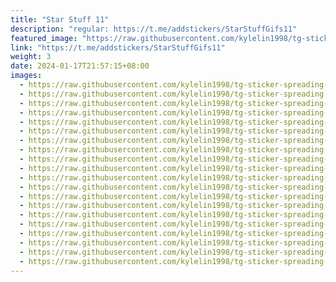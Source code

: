```yaml
---
title: "Star Stuff 11"
description: "regular: https://t.me/addstickers/StarStuffGifs11"
featured_image: "https://raw.githubusercontent.com/kylelin1998/tg-sticker-spreading-worldwide-images/main/img/c4c621cb-75e6-43d8-bec8-a045c8e49022.jpg"
link: "https://t.me/addstickers/StarStuffGifs11"
weight: 3
date: 2024-01-17T21:57:15+08:00
images:
  - https://raw.githubusercontent.com/kylelin1998/tg-sticker-spreading-worldwide-images/main/img/c4c621cb-75e6-43d8-bec8-a045c8e49022.jpg
  - https://raw.githubusercontent.com/kylelin1998/tg-sticker-spreading-worldwide-images/main/img/8b2e4a83-b5cf-4872-af54-dc74e213c220.jpg
  - https://raw.githubusercontent.com/kylelin1998/tg-sticker-spreading-worldwide-images/main/img/2218af2b-764a-40b8-9d4c-40e7cad25d11.jpg
  - https://raw.githubusercontent.com/kylelin1998/tg-sticker-spreading-worldwide-images/main/img/99df073e-9938-4925-9cc6-6c33a9f5bda3.jpg
  - https://raw.githubusercontent.com/kylelin1998/tg-sticker-spreading-worldwide-images/main/img/8721a23e-d74f-47da-a5e1-9f4733a8dcae.jpg
  - https://raw.githubusercontent.com/kylelin1998/tg-sticker-spreading-worldwide-images/main/img/eac89809-9dba-4642-9082-1cc2c0307395.jpg
  - https://raw.githubusercontent.com/kylelin1998/tg-sticker-spreading-worldwide-images/main/img/fe8d2049-0058-47c4-83f8-33515a59760b.jpg
  - https://raw.githubusercontent.com/kylelin1998/tg-sticker-spreading-worldwide-images/main/img/6ca1b604-5432-4873-a809-991681c260d5.jpg
  - https://raw.githubusercontent.com/kylelin1998/tg-sticker-spreading-worldwide-images/main/img/e44031c4-1a3e-429d-afa6-a1682ec519da.jpg
  - https://raw.githubusercontent.com/kylelin1998/tg-sticker-spreading-worldwide-images/main/img/76843903-8e0e-45bf-a8cd-b4cafee9c80b.jpg
  - https://raw.githubusercontent.com/kylelin1998/tg-sticker-spreading-worldwide-images/main/img/500d2d22-6ea8-4a56-af68-3422129d8367.jpg
  - https://raw.githubusercontent.com/kylelin1998/tg-sticker-spreading-worldwide-images/main/img/abb8a109-7ddd-4fe9-be50-decbc480c174.jpg
  - https://raw.githubusercontent.com/kylelin1998/tg-sticker-spreading-worldwide-images/main/img/174b80f4-4873-4ca2-bee4-b6edb70163ff.jpg
  - https://raw.githubusercontent.com/kylelin1998/tg-sticker-spreading-worldwide-images/main/img/7022f491-1f79-40d7-9abc-e55b751ef981.jpg
  - https://raw.githubusercontent.com/kylelin1998/tg-sticker-spreading-worldwide-images/main/img/4823afc1-51ef-4f25-82eb-8dee6e182be3.jpg
  - https://raw.githubusercontent.com/kylelin1998/tg-sticker-spreading-worldwide-images/main/img/e62dc25a-d52e-44b1-a2a3-171bf6aad9c7.jpg
  - https://raw.githubusercontent.com/kylelin1998/tg-sticker-spreading-worldwide-images/main/img/44b2d71c-cce0-4858-9059-565de086e119.jpg
  - https://raw.githubusercontent.com/kylelin1998/tg-sticker-spreading-worldwide-images/main/img/1a1fd460-d684-453b-a1e4-bac1d85a065f.jpg
  - https://raw.githubusercontent.com/kylelin1998/tg-sticker-spreading-worldwide-images/main/img/eb53d8e4-cca0-4443-b2ee-4fc600d67c46.jpg
  - https://raw.githubusercontent.com/kylelin1998/tg-sticker-spreading-worldwide-images/main/img/3c6cabc7-88d2-40a6-b566-8d3d24f8bf41.jpg
---
```

